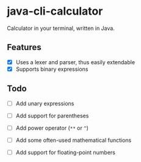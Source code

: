 # java-cli-calculator

Calculator in your terminal, written in Java.

## Features

- [x] Uses a lexer and parser, thus easily extendable
- [x] Supports binary expressions

## Todo

- [ ] Add unary expressions
- [ ] Add support for parentheses
- [ ] Add power operator (`**` or `^`)
- [ ] Add some often-used mathematical functions
- [ ] Add support for floating-point numbers

